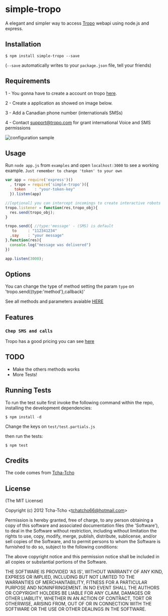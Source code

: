 # simple-tropo

A elegant and simpler way to access [Tropo](http://tropo.com) webapi using node.js and express.


## Installation

    $ npm install simple-tropo --save

(`--save` automatically writes to your `package.json` file, tell your friends)

## Requirements

1 - You gonna have to create a account on tropo [here](https://www.tropo.com/account/register.jsp).

2 - Create a application as showed on image below.

3 - Add a Canadian phone number (internationals SMSs)

4 - Contact support@tropo.com for grant international Voice and SMS permissions


![configuration sample](http://f.tmts.co.s3.amazonaws.com/images/tropo_conf_sample.png)


## Usage

Run `node app.js` from `examples` and open `localhost:3000` to see a working example.
`Just remember to change 'token' to your own`

```javascript
var app = require('express')()
  , tropo = require('simple-tropo')({
    token    : "your-token-key"
  }).listen(app)

//[optional] you can intercept incomings to create interactive robots
tropo.listener = function(res,tropo_obj){
  res.send(tropo_obj);
}

tropo.send({ //type:'message' - (SMS) is default
   to     : "112341234"
  ,say    : "your message"
},function(res){
  console.log("message was delivered")
})

app.listen(3000);
```

## Options

You can change the type of method setting the param `type` on 'tropo.send({type:'method'},callback)'

See all methods and parameters avaiable [HERE](https://www.tropo.com/docs/scripting/element_summary.htm)

## Features

### `Chep SMS and calls`

Tropo has a good pricing you can see [here](https://www.tropo.com/pricing/)


## TODO

 - Make the others methods works
 - More Tests!

## Running Tests

To run the test suite first invoke the following command within the repo, installing the development dependencies:

    $ npm install -d

Change the keys on `test/test.partials.js`

then run the tests:

    $ npm test



## Credits

The code comes from [Tcha-Tcho](https://github.com/tcha-tcho)


## License

(The MIT License)

Copyright (c) 2012 Tcha-Tcho &lt;tchatcho66@hotmail.com&gt;

Permission is hereby granted, free of charge, to any person obtaining
a copy of this software and associated documentation files (the
'Software'), to deal in the Software without restriction, including
without limitation the rights to use, copy, modify, merge, publish,
distribute, sublicense, and/or sell copies of the Software, and to
permit persons to whom the Software is furnished to do so, subject to
the following conditions:

The above copyright notice and this permission notice shall be
included in all copies or substantial portions of the Software.

THE SOFTWARE IS PROVIDED 'AS IS', WITHOUT WARRANTY OF ANY KIND,
EXPRESS OR IMPLIED, INCLUDING BUT NOT LIMITED TO THE WARRANTIES OF
MERCHANTABILITY, FITNESS FOR A PARTICULAR PURPOSE AND NONINFRINGEMENT.
IN NO EVENT SHALL THE AUTHORS OR COPYRIGHT HOLDERS BE LIABLE FOR ANY
CLAIM, DAMAGES OR OTHER LIABILITY, WHETHER IN AN ACTION OF CONTRACT,
TORT OR OTHERWISE, ARISING FROM, OUT OF OR IN CONNECTION WITH THE
SOFTWARE OR THE USE OR OTHER DEALINGS IN THE SOFTWARE.
